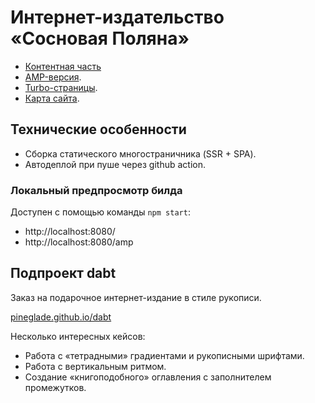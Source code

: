 # Интернет-издательство «Сосновая Поляна»

- [Контентная часть](https://pineglade.github.io)
- [AMP-версия](https://pineglade.github.io/amp).
- [Turbo-страницы](https://pineglade.github.io/turbo.rss).
- [Карта сайта](https://pineglade.github.io/sitemap.xml).

## Технические особенности

- Сборка статического многостраничника (SSR + SPA).
- Автодеплой при пуше через github action.

### Локальный предпросмотр билда

Доступен с помощью команды `npm start`:

- http://localhost:8080/
- http://localhost:8080/amp

## Подпроект dabt

Заказ на подарочное интернет-издание в стиле рукописи.

[pineglade.github.io/dabt](https://pineglade.github.io/dabt)

Несколько интересных кейсов:

- Работа с «тетрадными» градиентами и рукописными шрифтами.
- Работа с вертикальным ритмом.
- Создание «книгоподобного» оглавления с заполнителем промежутков.
